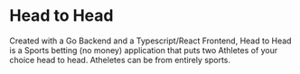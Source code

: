 # Head to Head
Created with a Go Backend and a Typescript/React Frontend, Head to Head is a Sports betting (no money) application that puts two Athletes of your choice head to head. Atheletes can be from entirely sports.
